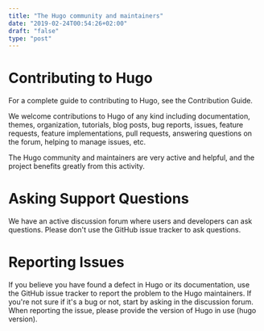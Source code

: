 ```yaml
---
title: "The Hugo community and maintainers"
date: "2019-02-24T00:54:26+02:00"
draft: "false"
type: "post"
---
```


# Contributing to Hugo
For a complete guide to contributing to Hugo, see the Contribution Guide.

We welcome contributions to Hugo of any kind including documentation, themes, organization, tutorials, blog posts, bug reports, issues, feature requests, feature implementations, pull requests, answering questions on the forum, helping to manage issues, etc.

The Hugo community and maintainers are very active and helpful, and the project benefits greatly from this activity.

# Asking Support Questions
We have an active discussion forum where users and developers can ask questions. Please don't use the GitHub issue tracker to ask questions.

# Reporting Issues
If you believe you have found a defect in Hugo or its documentation, use the GitHub issue tracker to report the problem to the Hugo maintainers. If you're not sure if it's a bug or not, start by asking in the discussion forum. When reporting the issue, please provide the version of Hugo in use (hugo version).
